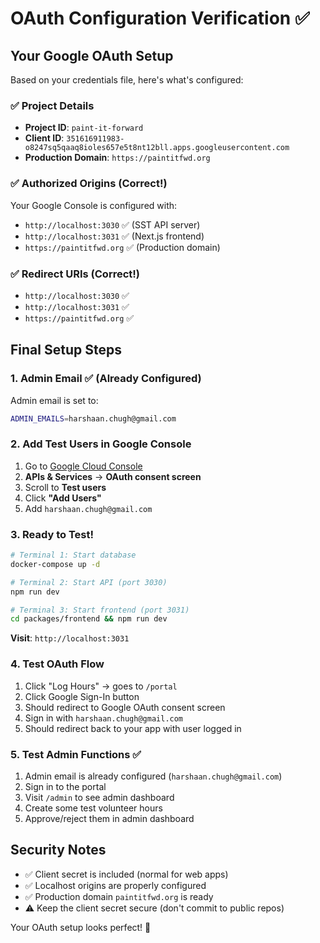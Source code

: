 # OAuth Configuration Verification ✅

## Your Google OAuth Setup

Based on your credentials file, here's what's configured:

### ✅ Project Details
- **Project ID**: `paint-it-forward`
- **Client ID**: `351616911983-o8247sq5qaaq8ioles657e5t8nt12bll.apps.googleusercontent.com`
- **Production Domain**: `https://paintitfwd.org`

### ✅ Authorized Origins (Correct!)
Your Google Console is configured with:
- `http://localhost:3030` ✅ (SST API server)
- `http://localhost:3031` ✅ (Next.js frontend)  
- `https://paintitfwd.org` ✅ (Production domain)

### ✅ Redirect URIs (Correct!)
- `http://localhost:3030` ✅
- `http://localhost:3031` ✅
- `https://paintitfwd.org` ✅

## Final Setup Steps

### 1. Admin Email ✅ (Already Configured)
Admin email is set to:
```bash
ADMIN_EMAILS=harshaan.chugh@gmail.com
```

### 2. Add Test Users in Google Console
1. Go to [Google Cloud Console](https://console.cloud.google.com/)
2. **APIs & Services** → **OAuth consent screen**
3. Scroll to **Test users**
4. Click **"Add Users"**
5. Add `harshaan.chugh@gmail.com`

### 3. Ready to Test!

```bash
# Terminal 1: Start database
docker-compose up -d

# Terminal 2: Start API (port 3030)
npm run dev

# Terminal 3: Start frontend (port 3031)
cd packages/frontend && npm run dev
```

**Visit**: `http://localhost:3031`

### 4. Test OAuth Flow
1. Click "Log Hours" → goes to `/portal`
2. Click Google Sign-In button
3. Should redirect to Google OAuth consent screen
4. Sign in with `harshaan.chugh@gmail.com`
5. Should redirect back to your app with user logged in

### 5. Test Admin Functions ✅
1. Admin email is already configured (`harshaan.chugh@gmail.com`)
2. Sign in to the portal
3. Visit `/admin` to see admin dashboard
4. Create some test volunteer hours
5. Approve/reject them in admin dashboard

## Security Notes
- ✅ Client secret is included (normal for web apps)
- ✅ Localhost origins are properly configured
- ✅ Production domain `paintitfwd.org` is ready
- ⚠️ Keep the client secret secure (don't commit to public repos)

Your OAuth setup looks perfect! 🎉